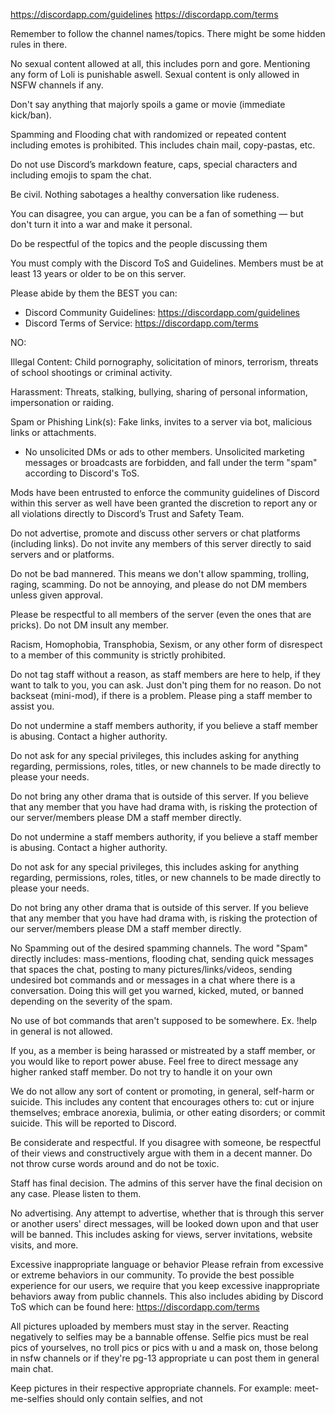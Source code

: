 https://discordapp.com/guidelines
https://discordapp.com/terms

Remember to follow the channel names/topics. There might be some hidden rules in there.

No sexual content allowed at all, this includes porn and gore. Mentioning any form of Loli is punishable aswell. Sexual content is only allowed in NSFW channels if any.

Don't say anything that majorly spoils a game or movie (immediate kick/ban).

Spamming and Flooding chat with randomized or repeated content including emotes is prohibited. This includes chain mail, copy-pastas, etc.

Do not use Discord’s markdown feature, caps, special characters and including emojis to spam the chat.

Be civil. Nothing sabotages a healthy conversation like rudeness.

You can disagree, you can argue, you can be a fan of something — but don't turn it into a war and make it personal.

Do be respectful of the topics and the people discussing them

You must comply with the Discord ToS and Guidelines.
Members must be at least 13 years or older to be on this server.

Please abide by them the BEST you can:
- Discord Community Guidelines: https://discordapp.com/guidelines
- Discord Terms of Service: https://discordapp.com/terms

NO:

Illegal Content:
Child pornography, solicitation of minors, terrorism, threats of school shootings or criminal activity.

Harassment:
Threats, stalking, bullying, sharing of personal information, impersonation or raiding.

Spam or Phishing Link(s):
Fake links, invites to a server via bot, malicious links or attachments.

- No unsolicited DMs or ads to other members. Unsolicited marketing messages or broadcasts are forbidden, and fall under the term "spam" according to Discord's ToS. 



Mods have been entrusted to enforce the community guidelines of Discord within this server as well have been granted the discretion to report any or all violations directly to Discord’s Trust and Safety Team.

Do not advertise, promote and discuss other servers or chat platforms (including links). Do not invite any members of this server directly to said servers and or platforms.

Do not be bad mannered. This means we don't allow spamming, trolling, raging, scamming. Do not be annoying, and please do not DM members unless given approval.

Please be respectful to all members of the server (even the ones that are pricks). Do not DM insult any member.

Racism, Homophobia, Transphobia, Sexism, or any other form of disrespect to a member of this community is strictly prohibited.

Do not tag staff without a reason, as staff members are here to help, if they want to talk to you, you can ask. Just don't ping them for no reason. Do not backseat (mini-mod), if there is a problem. Please ping a staff member to assist you.

Do not undermine a staff members authority, if you believe a staff member is abusing. Contact a higher authority.

Do not ask for any special privileges, this includes asking for anything regarding, permissions, roles, titles, or new channels to be made directly to please your needs.

Do not bring any other drama that is outside of this server. If you believe that any member that you have had drama with, is risking the protection of our server/members please DM a staff member directly.

Do not undermine a staff members authority, if you believe a staff member is abusing. Contact a higher authority.

Do not ask for any special privileges, this includes asking for anything regarding, permissions, roles, titles, or new channels to be made directly to please your needs.

Do not bring any other drama that is outside of this server. If you believe that any member that you have had drama with, is risking the protection of our server/members please DM a staff member directly.

No Spamming out of the desired spamming channels. The word "Spam" directly includes: mass-mentions, flooding chat, sending quick messages that spaces the chat, posting to many pictures/links/videos, sending undesired bot commands and or messages in a chat where there is a conversation. Doing this will get you warned, kicked, muted, or banned depending on the severity of the spam.

No use of bot commands that aren't supposed to be somewhere. Ex. !help in general is not allowed.

If you, as a member is being harassed or mistreated by a staff member, or you would like to report power abuse. Feel free to direct message any higher ranked staff member. Do not try to handle it on your own

We do not allow any sort of content or promoting, in general, self-harm or suicide. This includes any content that encourages others to: cut or injure themselves; embrace anorexia, bulimia, or other eating disorders; or commit suicide. This will be reported to Discord. 

Be considerate and respectful.
If you disagree with someone, be respectful of their views and constructively argue with them in a decent manner. Do not throw curse words around and do not be toxic.

Staff has final decision.
The admins of this server have the final decision on any case. Please listen to them.

No advertising. Any attempt to advertise, whether that is through this server or another users' direct messages, will be looked down upon and that user will be banned. This includes asking for views, server invitations, website visits, and more.

Excessive inappropriate language or behavior
Please refrain from excessive or extreme behaviors in our community.  To provide the best possible experience for our users, we require that you keep excessive inappropriate behaviors away from public channels. This also includes abiding by Discord ToS which can be found here: https://discordapp.com/terms


All pictures uploaded by members must stay in the server. Reacting negatively to selfies may be a bannable offense. Selfie pics must be real pics of yourselves, no troll pics or pics with u and a mask on, those belong in nsfw channels or if they're pg-13 appropriate u can post them in general main chat.

Keep pictures in their respective appropriate channels. For example: meet-me-selfies should only contain selfies, and not


